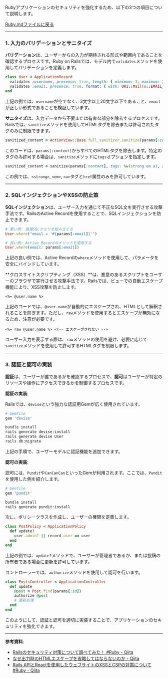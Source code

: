 Rubyアプリケーションのセキュリティを強化するため、以下の3つの項目について説明します。

[Ruby.mdファイルに戻る](Ruby.md#その他技術)

---

### 1. 入力のバリデーションとサニタイズ

**バリデーション**は、ユーザーからの入力が期待される形式や範囲内であることを確認するプロセスです。Ruby on Railsでは、モデル内で`validates`メソッドを使用してバリデーションを定義します。

```ruby
class User < ApplicationRecord
  validates :username, presence: true, length: { minimum: 3, maximum: 20 }
  validates :email, presence: true, format: { with: URI::MailTo::EMAIL_REGEXP }
end
```

上記の例では、`username`が空でなく、3文字以上20文字以下であること、`email`が正しい形式であることを検証しています。

**サニタイズ**は、入力データから不要または有害な部分を除去するプロセスです。Railsでは、`sanitize`メソッドを使用してHTMLタグを除去または許可されたタグのみに制限できます。

```ruby
sanitized_content = ActionView::Base.full_sanitizer.sanitize(params[:content])
```

このコードは、`params[:content]`からすべてのHTMLタグを除去します。特定のタグのみ許可する場合は、`sanitize`メソッドに`tags`オプションを指定します。

```ruby
sanitized_content = sanitize(params[:content], tags: %w(strong em a), attributes: %w(href))
```

この例では、`<strong>`, `<em>`, `<a>`タグと`href`属性のみを許可しています。

---

### 2. SQLインジェクションやXSSの防止策

**SQLインジェクション**は、ユーザー入力を通じて不正なSQL文を実行させる攻撃手法です。RailsのActive Recordを使用することで、SQLインジェクションを防止できます。

```ruby
# 悪い例: 直接SQLクエリを組み立てる
User.where("email = '#{params[:email]}'")

# 良い例: Active Recordのメソッドを使用する
User.where(email: params[:email])
```

上記の良い例では、Active Recordの`where`メソッドを使用して、パラメータを安全にバインドしています。

**クロスサイトスクリプティング（XSS）**は、悪意のあるスクリプトをユーザーのブラウザで実行させる攻撃手法です。Railsでは、ビューでの自動エスケープ機能により、XSS攻撃を防止します。

```erb
<%= @user.name %>
```

上記のコードでは、`@user.name`が自動的にエスケープされ、HTMLとして解釈されることを防ぎます。ただし、`raw`メソッドを使用するとエスケープが無効になるため、注意が必要です。

```erb
<%= raw @user.name %> <!-- エスケープされない -->
```

ユーザー入力を表示する際は、`raw`メソッドの使用を避け、必要に応じて`sanitize`メソッドを使用して許可するHTMLタグを制限します。

---

### 3. 認証と認可の実装

**認証**は、ユーザーが誰であるかを確認するプロセスで、**認可**はユーザーが特定のリソースや操作にアクセスできるかを制御するプロセスです。

**認証の実装**:

Railsでは、`devise`という強力な認証用Gemが広く使用されています。

```ruby
# Gemfile
gem 'devise'
```

```bash
bundle install
rails generate devise:install
rails generate devise User
rails db:migrate
```

上記の手順で、ユーザーモデルに認証機能を追加できます。

**認可の実装**:

認可には、`Pundit`や`CanCanCan`といったGemが利用されます。ここでは、`Pundit`を使用した例を紹介します。

```ruby
# Gemfile
gem 'pundit'
```

```bash
bundle install
rails generate pundit:install
```

次に、ポリシークラスを作成し、ユーザーの権限を定義します。

```ruby
class PostPolicy < ApplicationPolicy
  def update?
    user.admin? || record.user == user
  end
end
```

上記の例では、`update?`メソッドで、ユーザーが管理者であるか、または投稿の所有者である場合に更新を許可しています。

コントローラーでは、`authorize`メソッドを使用して認可を行います。

```ruby
class PostsController < ApplicationController
  def update
    @post = Post.find(params[:id])
    authorize @post
    # 更新処理
  end
end
```

このようにして、認証と認可を適切に実装することで、アプリケーションのセキュリティを強化できます。

---

**参考資料**:

- [Railsのセキュリティ対策について調べてみた！ #Ruby - Qiita](https://qiita.com/mt_yuuki/items/850ba8d92f680d998cd1)
- [なぜ出力時のHTMLエスケープを省略してはならないのか - Qiita](https://qiita.com/tadsan/items/50070788f4ef0dd8e8b5)
- [Rails APIとReactを使用したウェブサイトのXSSとCSPの対策について #Ruby - Qiita](https://qiita.com/kyubey1228/items/4e166841203973fbc273) 